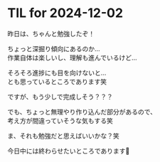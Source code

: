 # TIL for 2024-12-02

昨日は、ちゃんと勉強したぞ！<br>

ちょっと深掘り傾向にあるのか…<br>
作業自体は楽しいし、理解も進んでいるけど…<br>

そろそろ進捗にも目を向けないと…<br>
とも思っているところであります笑<br>

ですが、もう少しで完成しそう？？？<br>

でも、ちょっと無理やり作り込んだ部分があるので、<br>
考え方が間違っていそうな気もする笑<br>

ま、それも勉強だと思えばいいかな？笑<br>

今日中には終わらせたいところであります🙏